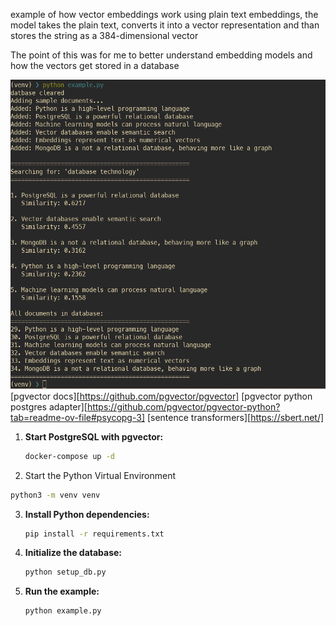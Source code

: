 example of how vector embeddings work using plain text embeddings, the model takes the plain text, converts it into a vector representation and than stores the string as a 384-dimensional vector

The point of this was for me to better understand embedding models and how the vectors get stored in a database

![image](/demo.png)
[pgvector docs][https://github.com/pgvector/pgvector]
[pgvector python postgres adapter][https://github.com/pgvector/pgvector-python?tab=readme-ov-file#psycopg-3]
[sentence transformers][https://sbert.net/]

1. **Start PostgreSQL with pgvector:**

   ```bash
   docker-compose up -d
   ```

2. Start the Python Virtual Environment

```bash
python3 -m venv venv
```

3. **Install Python dependencies:**

   ```bash
   pip install -r requirements.txt
   ```

4. **Initialize the database:**

   ```bash
   python setup_db.py
   ```

5. **Run the example:**

   ```bash
   python example.py
   ```
